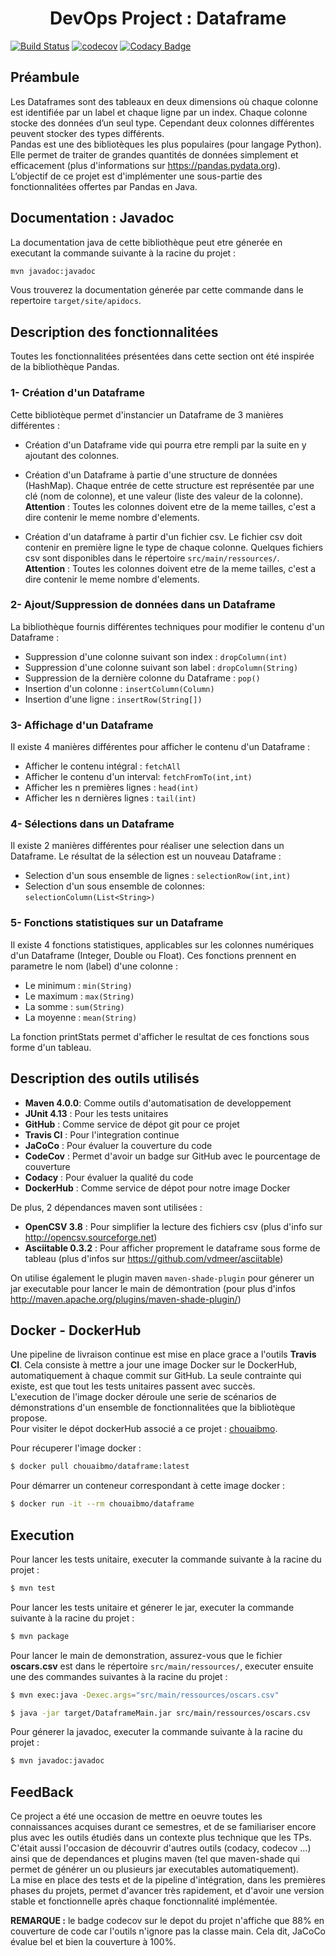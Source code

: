  <h1 align=center> DevOps Project : Dataframe</h1>

[![Build Status](https://travis-ci.com/chouaibMo/DevOpsProject.svg?branch=master)](https://travis-ci.com/chouaibMo/DevOpsProject)
[![codecov](https://codecov.io/gh/chouaibMo/DevOpsProject/branch/master/graph/badge.svg)](https://codecov.io/gh/chouaibMo/DevOpsProject)
[![Codacy Badge](https://api.codacy.com/project/badge/Grade/1fdc7e907c8c4640b11c5b4e96ac0496)](https://www.codacy.com/manual/chouaibMo/DevOpsProject?utm_source=github.com&amp;utm_medium=referral&amp;utm_content=chouaibMo/DevOpsProject&amp;utm_campaign=Badge_Grade)



## Préambule
Les Dataframes sont des tableaux en deux dimensions où chaque colonne est identifiée par un label et chaque ligne par un index. Chaque colonne stocke des données d’un seul type. Cependant deux colonnes différentes peuvent stocker des types différents.  
Pandas est une des bibliotèques les plus populaires (pour langage Python). Elle permet de traiter de grandes quantités de données simplement et efficacement (plus d'informations sur https://pandas.pydata.org).   
L’objectif de ce projet est d'implémenter une sous-partie des fonctionnalitées offertes par Pandas en Java.

## Documentation : Javadoc
La documentation java de cette bibliothèque peut etre génerée en executant la commande suivante à la racine du projet : 
```sh
mvn javadoc:javadoc
```
Vous trouverez la documentation génerée par cette commande dans le repertoire `target/site/apidocs`.


## Description des fonctionnalitées
Toutes les fonctionnalitées présentées dans cette section ont été inspirée de la bibliothèque Pandas.

### 1- Création d'un Dataframe
Cette bibliotèque permet d'instancier un Dataframe de 3 manières différentes :

- Création d'un Dataframe vide qui pourra etre rempli par la suite en y ajoutant des colonnes.

- Création d'un Dataframe à partie d'une structure de données (HashMap).
Chaque entrée de cette structure est représentée par une clé (nom de colonne), et une valeur (liste des valeur de la colonne).   
**Attention** : Toutes les colonnes doivent etre de la meme tailles, c'est a dire contenir le meme nombre d'elements.

- Création d'un dataframe à partir d'un fichier csv. Le fichier csv doit contenir en première ligne le type de chaque colonne.
Quelques fichiers csv sont disponibles dans le répertoire `src/main/ressources/`.   
**Attention** : Toutes les colonnes doivent etre de la meme tailles, c'est a dire contenir le meme nombre d'elements.


### 2- Ajout/Suppression de données dans un Dataframe
La bibliothèque fournis différentes techniques pour modifier le contenu d'un Dataframe :

- Suppression d'une colonne suivant son index : `dropColumn(int)`
- Suppression d'une colonne suivant son label : `dropColumn(String)`
- Suppression de la dernière colonne du Dataframe : `pop()`
- Insertion d'un colonne : `insertColumn(Column)`
- Insertion d'une ligne  : `insertRow(String[])`


### 3- Affichage d'un Dataframe
Il existe 4 manières différentes pour afficher le contenu d'un Dataframe :

- Afficher le contenu intégral     : `fetchAll`
- Afficher le contenu d'un interval: `fetchFromTo(int,int)`
- Afficher les n premières lignes  : `head(int)`
- Afficher les n dernières lignes  : `tail(int)`

### 4- Sélections dans un Dataframe
Il existe 2 manières différentes pour réaliser une selection dans un Dataframe.
Le résultat de la sélection est un nouveau Dataframe : 

- Selection d'un sous ensemble de lignes  : `selectionRow(int,int)`
- Selection d'un sous ensemble de colonnes: `selectionColumn(List<String>)`

### 5- Fonctions statistiques sur un Dataframe
Il existe 4 fonctions statistiques, applicables sur les colonnes numériques d'un Dataframe (Integer, Double ou Float). Ces fonctions prennent en parametre le nom (label) d'une colonne : 

- Le minimum : `min(String)`
- Le maximum : `max(String)`
- La somme   : `sum(String)`
- La moyenne : `mean(String)`

La fonction printStats permet d'afficher le resultat de ces fonctions sous forme d'un tableau.

## Description des outils utilisés
-  **Maven 4.0.0**: Comme outils d'automatisation de developpement
-  **JUnit 4.13** : Pour les tests unitaires
-  **GitHub**     : Comme service de dépot git pour ce projet
-  **Travis CI**  : Pour l'integration continue
-  **JaCoCo**     : Pour évaluer la couverture du code
-  **CodeCov**    : Permet d'avoir un badge sur GitHub avec le pourcentage de couverture
-  **Codacy**     : Pour évaluer la qualité du code
-  **DockerHub**  : Comme service de dépot pour notre image Docker


De plus, 2 dépendances maven sont utilisées : 

- **OpenCSV 3.8**      : Pour simplifier la lecture des fichiers csv (plus d'info sur http://opencsv.sourceforge.net)
- **Asciitable 0.3.2** : Pour afficher proprement le dataframe sous forme de tableau (plus d'infos sur https://github.com/vdmeer/asciitable)

On utilise également le plugin maven `maven-shade-plugin` pour génerer un jar executable pour lancer le main de démontration (pour plus d'infos http://maven.apache.org/plugins/maven-shade-plugin/)

## Docker - DockerHub
Une pipeline de livraison continue est mise en place grace a l'outils **Travis CI**. Cela consiste à mettre a jour une image Docker sur le DockerHub, automatiquement à chaque commit sur GitHub. La seule contrainte qui existe, est que tout les tests unitaires passent avec succès.   
L'execution de l'image docker déroule une serie de scénarios de démonstrations d'un ensemble de fonctionnalitées que la bibliotèque propose.   
Pour visiter le dépot dockerHub associé a ce projet : [chouaibmo](https://hub.docker.com/u/chouaibmo).   

Pour récuperer l'image docker :
```sh
$ docker pull chouaibmo/dataframe:latest
```
Pour démarrer un conteneur correspondant à cette image docker :
```sh
$ docker run -it --rm chouaibmo/dataframe
```

## Execution
Pour lancer les tests unitaire, executer la commande suivante à la racine du projet :
```sh
$ mvn test
```
Pour lancer les tests unitaire et génerer le jar, executer la commande suivante à la racine du projet :
```sh
$ mvn package
```
Pour lancer le main de demonstration, assurez-vous que le fichier **oscars.csv** est dans le répertoire `src/main/ressources/`, executer ensuite une des commandes suivantes à la racine du projet :
```sh
$ mvn exec:java -Dexec.args="src/main/ressources/oscars.csv"
```
```sh
$ java -jar target/DataframeMain.jar src/main/ressources/oscars.csv
```

Pour génerer la javadoc, executer la commande suivante à la racine du projet :

```sh
$ mvn javadoc:javadoc
```
## FeedBack

Ce project a été une occasion de mettre en oeuvre toutes les connaissances acquises durant ce semestres, et de se familiariser encore plus avec les outils étudiés dans un contexte plus technique que les TPs. C'était aussi l'occasion de découvrir d'autres outils (codacy, codecov ...) ainsi que de dependances et plugins maven (tel que maven-shade qui permet de générer un ou plusieurs jar executables automatiquement).     
La mise en place des tests et de la pipeline d'intégration, dans les premières phases du projets, permet d'avancer très rapidement, et d'avoir une version stable et fonctionnelle après chaque fonctionnalité implémentée.   

**REMARQUE :** le badge codecov sur le depot du projet n'affiche que 88% en couverture de code car l'outils n'ignore pas la classe main. Cela dit, JaCoCo évalue bel et bien la couverture à 100%.

